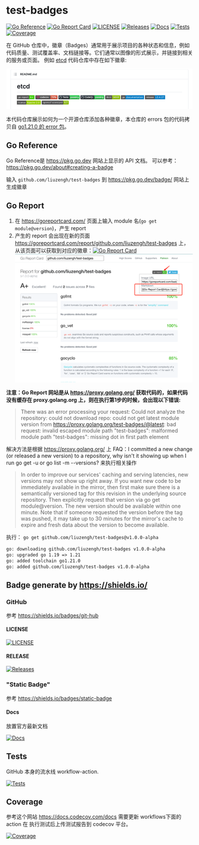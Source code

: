 # test-badges

[![Go Reference](https://pkg.go.dev/badge/github.com/liuzengh/test-badges.svg)](https://pkg.go.dev/github.com/liuzengh/test-badges)
[![Go Report Card](https://goreportcard.com/badge/github.com/liuzengh/test-badges)](https://goreportcard.com/report/github.com/liuzengh/test-badges)
[![LICENSE](https://img.shields.io/github/license/liuzengh/test-badges.svg?style=flat-square)](https://github.com/liuzengh/test-badges/blob/main/LICENSE)
[![Releases](https://img.shields.io/github/release/liuzengh/test-badges.svg?style=flat-square)](https://github.com/liuzengh/test-badges/releases)
[![Docs](https://img.shields.io/badge/docs-latest-green)](https://github.com/liuzengh/test-badges)
[![Tests](https://github.com/liuzengh/test-badges/actions/workflows/tests.yaml/badge.svg)](https://github.com/liuzengh/test-badges/actions/workflows/tests.yaml)
[![Coverage](https://codecov.io/gh/liuzengh/test-badges/branch/main/graph/badge.svg)](https://app.codecov.io/gh/liuzengh/test-badges/tree/main)

在 GitHub 仓库中，徽章（Badges）通常用于展示项目的各种状态和信息，例如代码质量、测试覆盖率、文档链接等。它们通常以图像的形式展示，并链接到相关的服务或页面。
例如 [etcd](https://github.com/etcd-io/etcd) 代码仓库中存在如下徽章:

![etcd-badges](etcd-badges.png)

本代码仓库展示如何为一个开源仓库添加各种徽章，本仓库的 errors 包的代码拷贝自 [go1.21.0 的 error 包](https://cs.opensource.google/go/go/+/refs/tags/go1.20:src/errors/)。

## Go Reference

Go Reference是 https://pkg.go.dev 网站上显示的 API 文档。 可以参考：https://pkg.go.dev/about#creating-a-badge

输入 `github.com/liuzengh/test-badges` 到 https://pkg.go.dev/badge/ 网站上生成徽章

## Go Report

1. 在 https://goreportcard.com/ 页面上输入 module 名(`go get module@version`)，产生 report
2. 产生的 report 会出现在新的页面 https://goreportcard.com/report/github.com/liuzengh/test-badges 上，从该页面可以获取到对应的徽章：[![Go Report Card](https://goreportcard.com/badge/github.com/liuzengh/test-badges)](https://goreportcard.com/report/github.com/liuzengh/test-badges)
![go-report](go-report.png)

**注意：Go Report 网站是从 https://proxy.golang.org/ 获取代码的，如果代码没有缓存在 proxy.golang.org 上，则在执行第1步的时候，会出现以下错误:**

> There was an error processing your request: Could not analyze the repository: could not download repo: could not get latest module version from https://proxy.golang.org/test-badges/@latest: bad request: invalid escaped module path "test-badges": malformed module path "test-badges": missing dot in first path element

解决方法是根据 https://proxy.golang.org/ 上 FAQ：I committed a new change (or released a new version) to a repository, why isn't it showing up when I run go get -u or go list -m --versions? 来执行相关操作

> In order to improve our services' caching and serving latencies, new versions may not show up right away. 
> If you want new code to be immediately available in the mirror, then first make sure there is a semantically versioned tag for this revision in the underlying source repository.
> Then explicitly request that version via go get module@version. 
> The new version should be available within one minute.
> Note that if someone requested the version before the tag was pushed, it may take up to 30 minutes for the mirror's cache to expire and fresh data about the version to become available.

执行： `go get github.com/liuzengh/test-badges@v1.0.0-alpha`

```ascii
go: downloading github.com/liuzengh/test-badges v1.0.0-alpha
go: upgraded go 1.19 => 1.21
go: added toolchain go1.21.0
go: added github.com/liuzengh/test-badges v1.0.0-alpha
```

## Badge generate by https://shields.io/

### GitHub

参考 https://shields.io/badges/git-hub

#### LICENSE

[![LICENSE](https://img.shields.io/github/license/liuzengh/test-badges.svg?style=flat-square)](https://github.com/liuzengh/test-badges/blob/main/LICENSE)

#### RELEASE

[![Releases](https://img.shields.io/github/release/liuzengh/test-badges.svg?style=flat-square)](https://github.com/liuzengh/test-badges/releases)

###  "Static Badge"

参考 https://shields.io/badges/static-badge

#### Docs

放置官方最新文档

[![Docs](https://img.shields.io/badge/docs-latest-green)](https://github.com/liuzengh/test-badges)

## Tests

GitHub 本身的流水线 workflow-action.

[![Tests](https://github.com/liuzengh/test-badges/actions/workflows/tests.yaml/badge.svg)](https://github.com/liuzengh/test-badges/actions/workflows/tests.yaml)

## Coverage

参考这个网站 https://docs.codecov.com/docs 需要更新 workflows下面的 action 在 执行测试后上传测试报告到 codecov 平台。

[![Coverage](https://codecov.io/gh/liuzengh/test-badges/branch/main/graph/badge.svg)](https://app.codecov.io/gh/liuzengh/test-badges/tree/main)
